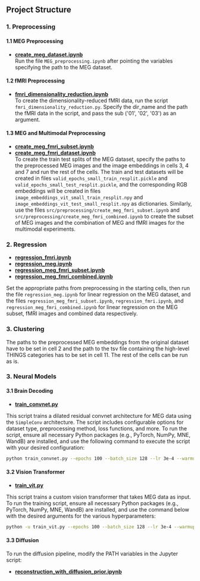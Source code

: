 ## Project Structure

### 1. **Preprocessing**

#### 1.1 MEG Preprocessing
- **[create_meg_dataset.ipynb](src/preprocessing/create_meg_dataset.ipynb)**  
Run the file `MEG_preprocessing.ipynb` after pointing the variables specifying the path to the MEG dataset. 

#### 1.2 fMRI Preprocessing 
- **[fmri_dimensionality_reduction.ipynb](src/preprocessing/fmri_dimensionality_reduction.ipynb)**  
To create the dimensionality-reduced fMRI data, run the script `fmri_dimensionality_reduction.py`. Specify the dir_name and the path the fMRI data in the script, and pass the sub ('01', '02', '03') as an argument. 

#### 1.3 MEG and Multimodal Preprocessing 
- **[create_meg_fmri_subset.ipynb](src/preprocessing/create_meg_fmri_subset.ipynb)**
- **[create_meg_fmri_dataset.ipynb](src/preprocessing/create_meg_fmri_dataset.ipynb)**  
To create the train test splits of the MEG dataset, specify the paths to the preprocessed MEG images and the image embeddings in cells 3, 4 and 7 and run the rest of the cells. The train and test datasets will be created in files `valid_epochs_small_train_resplit.pickle` and `valid_epochs_small_test_resplit.pickle`, and the corresponding RGB embeddings will be created in files `image_embeddings_vit_small_train_resplit.npy` and `image_embeddings_vit_test_small_resplit.npy` as dictionaries. Similarly, use the files `src/preprocessing/create_meg_fmri_subset.ipynb` and `src/preprocessing/create_meg_fmri_combined.ipynb` to create the subset of MEG images and the combination of MEG and fMRI images for the multimodal experiments. 

### 2. **Regression**
- **[regression_fmri.ipynb](src/regression/regression_fmri.ipynb)**  
- **[regression_meg.ipynb](src/regression/regression_meg.ipynb)**  
- **[regression_meg_fmri_subset.ipynb](src/regression/regression_meg_fmri_subset.ipynb)**  
- **[regression_meg_fmri_combined.ipynb](src/regression/regression_meg_fmri_combined.ipynb)**  

Set the appropriate paths from preprocessing in the starting cells, then run the file `regression_meg.ipynb` for linear regression on the MEG dataset, and the files `regression_meg_fmri_subset.ipynb`, `regression_fmri.ipynb`, and `regression_meg_fmri_combined.ipynb` for linear regression on the MEG subset, fMRI images and combined data respectively.

### 3. **Clustering**

The paths to the preprocessed MEG embeddings from the original dataset have to be set in cell 2 and the path to the tsv file containing the high-level THINGS categories has to be set in cell 11. The rest of the cells can be run as is. 

### 3. **Neural Models**


#### 3.1 Brain Decoding
- **[train_convnet.py](src/neural%20models/braindecoding/train_convnet.py)**  

This script trains a dilated residual convnet architecture for MEG data using the `SimpleConv` architecture. The script includes configurable options for dataset type, preprocessing method, loss functions, and more. To run the script, ensure all necessary Python packages (e.g., PyTorch, NumPy, MNE, WandB) are installed, and use the following command to execute the script with your desired configuration:

   ```bash
   python train_convnet.py --epochs 100 --batch_size 128 --lr 3e-4 --warmup_lr 1e-6 --warmup_interval 1000 --output_dir ./output --save_interval 50 --print_interval 150 --wandb_project MEG_Project --early_stopping 4 --dropout 0.3 --dilation_type expo --embeddings_type vit --loss_func soft_clip_loss
   ```


#### 3.2 Vision Transformer
- **[train_vit.py](src/neural%20models/vit/train_vit.py)**  

This script trains a custom vision transformer that takes MEG data as input. To run the training script, ensure all necessary Python packages (e.g., PyTorch, NumPy, MNE, WandB) are installed, and use the command below with the desired arguments for the various hyperparameters:

   ```bash
   python -u train_vit.py --epochs 100 --batch_size 128 --lr 3e-4 --warmup_lr 1e-6 --warmup_interval 1000 --output_dir ./output --save_interval 50 --print_interval 150 --wandb_project MEG_ViT_trial --early_stopping 4 --hidden_dropout 0.1 --attention_dropout_prob 0.0 --num_hidden_layers 4 --num_attention_heads 4 --hidden_size 64 --meg_channels 270 --patch_width 2  --embeddings_type dino --loss_func soft_clip_loss
   ```

#### 3.3 Diffusion
To run the diffusion pipeline, modify the PATH variables in the Jupyter script:
- **[reconstruction_with_diffusion_prior.ipynb](src/neural%20models/diffusion/reconstruction_with_diffusion_prior.ipynb)**  




